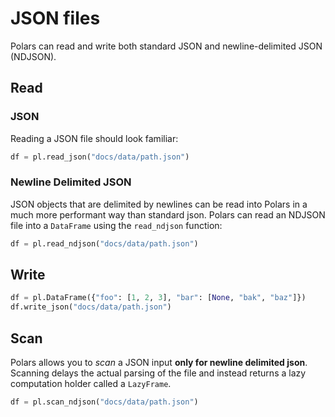 # JSON files
Polars can read and write both standard JSON and newline-delimited JSON (NDJSON).
## Read
### JSON
Reading a JSON file should look familiar:
 
```python
df = pl.read_json("docs/data/path.json")
```

### Newline Delimited JSON
JSON objects that are delimited by newlines can be read into Polars in a much more performant way than standard json.
Polars can read an NDJSON file into a `DataFrame` using the `read_ndjson` function:
 
```python
df = pl.read_ndjson("docs/data/path.json")
```

## Write
   
```python
df = pl.DataFrame({"foo": [1, 2, 3], "bar": [None, "bak", "baz"]})
df.write_json("docs/data/path.json")
```

## Scan
Polars allows you to *scan* a JSON input **only for newline delimited json**. Scanning delays the actual parsing of the
file and instead returns a lazy computation holder called a `LazyFrame`.
 
```python
df = pl.scan_ndjson("docs/data/path.json")
```
